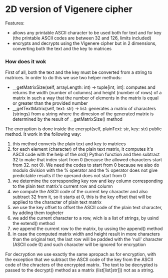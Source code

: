 # 2D version of Vigenere cipher

Features:
* allows any printable ASCII character to be used both for text and for key (the printable ASCII codes are between 32 and 126, limits included)
* encrypts and decrypts using the Vigenere cipher but in 2 dimensions, converting both the text and the key to matrices

### How does it wok
First of  all, both the text and the key must be converted from a string to matrices. In order to do this we use two helper methods:
* __getMatrixSize(self, arrayLength: int) -> tuple[int, int]: computes and returns the width (number of columns) and height (number of rows) of a matrix in such a way that the number of elements in the matrix is equal or greater than the provided number
* __getTextMatrix(self, text: str) -> list: generates a matrix of characters (strings) from a string where the dimesion of the generated matrix is determined by the result of __getMatrixSize() method

The encryption is done inside the encrypt(self, plainText: str, key: str) public method. It work in the following way:
1. this method converts the plain text and key to matrices
2. for each element (character) of the plain text matrix, it computes it's ASCII code with the help of the ord() Python function and then subtract 32 to make that index start from 0 (because the allowed characters start from 32. not 0). We need the codes to start from 0 because we also do modulo division with the % operator and the % operator does not give predictable results if the operand does not start from 0
3. we determine the corresponding key row and key column corresponding to the plain text matrix's current row and column
4. we compute the ASCII code of the current key character and also subtract 32 from it, so it starts at 0, this is the key offset that will be applied to the character of plain text matrix
5. we use the key offset to offset the ASCII code of the plain text character, by adding them togheter
6. we add the current character to a row, wich is a list of strings, by usind the extend() method
7. we append the current row to the matrix, by ussing the append() method
8. in case the computed matrix width and height result in more characters than the original text, the last row will be padded with the 'null' character (ASCII code 0) and such character will be ignored for encryption

For decryption we use exactly the same apropach as for encryption, with the exception that we subtract the ASCII code of the key from the ASCII code of the chracters of the encrypted matrix. The text to be decrypted is passed to the decrypt() method as a matrix (list[list[str]]) not as a string.